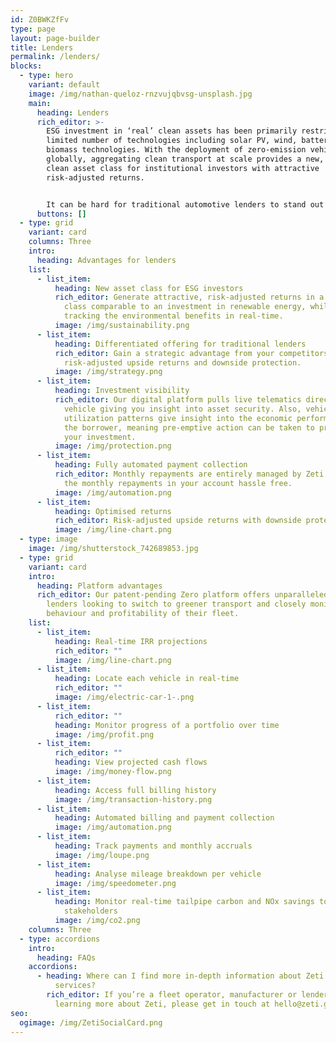 ```yaml
---
id: Z0BWKZfFv
type: page
layout: page-builder
title: Lenders
permalink: /lenders/
blocks:
  - type: hero
    variant: default
    image: /img/nathan-queloz-rnzvujqbvsg-unsplash.jpg
    main:
      heading: Lenders
      rich_editor: >-
        ESG investment in ‘real’ clean assets has been primarily restricted to a
        limited number of technologies including solar PV, wind, battery and
        biomass technologies. With the deployment of zero-emission vehicles
        globally, aggregating clean transport at scale provides a new, proven
        clean asset class for institutional investors with attractive
        risk-adjusted returns.


        It can be hard for traditional automotive lenders to stand out in a crowded market. Zeti can help such lenders differentiate their offering and have a strategic advantage in securing customers whilst generating attractive risk-adjusted returns and gaining operational insight.
      buttons: []
  - type: grid
    variant: card
    columns: Three
    intro:
      heading: Advantages for lenders
    list:
      - list_item:
          heading: New asset class for ESG investors
          rich_editor: Generate attractive, risk-adjusted returns in a new clean asset
            class comparable to an investment in renewable energy, whilst
            tracking the environmental benefits in real-time.
          image: /img/sustainability.png
      - list_item:
          heading: Differentiated offering for traditional lenders
          rich_editor: Gain a strategic advantage from your competitors, with
            risk-adjusted upside returns and downside protection.
          image: /img/strategy.png
      - list_item:
          heading: Investment visibility
          rich_editor: Our digital platform pulls live telematics directly from each
            vehicle giving you insight into asset security. Also, vehicle
            utilization patterns give insight into the economic performance of
            the borrower, meaning pre-emptive action can be taken to protect
            your investment.
          image: /img/protection.png
      - list_item:
          heading: Fully automated payment collection
          rich_editor: Monthly repayments are entirely managed by Zeti meaning you'll see
            the monthly repayments in your account hassle free.
          image: /img/automation.png
      - list_item:
          heading: Optimised returns
          rich_editor: Risk-adjusted upside returns with downside protection.
          image: /img/line-chart.png
  - type: image
    image: /img/shutterstock_742689853.jpg
  - type: grid
    variant: card
    intro:
      heading: Platform advantages
      rich_editor: Our patent-pending Zero platform offers unparalleled insight for
        lenders looking to switch to greener transport and closely monitor the
        behaviour and profitability of their fleet.
    list:
      - list_item:
          heading: Real-time IRR projections
          rich_editor: ""
          image: /img/line-chart.png
      - list_item:
          heading: Locate each vehicle in real-time
          rich_editor: ""
          image: /img/electric-car-1-.png
      - list_item:
          rich_editor: ""
          heading: Monitor progress of a portfolio over time
          image: /img/profit.png
      - list_item:
          rich_editor: ""
          heading: View projected cash flows
          image: /img/money-flow.png
      - list_item:
          heading: Access full billing history
          image: /img/transaction-history.png
      - list_item:
          heading: Automated billing and payment collection
          image: /img/automation.png
      - list_item:
          heading: Track payments and monthly accruals
          image: /img/loupe.png
      - list_item:
          heading: Analyse mileage breakdown per vehicle
          image: /img/speedometer.png
      - list_item:
          heading: Monitor real-time tailpipe carbon and NOx savings to share with
            stakeholders
          image: /img/co2.png
    columns: Three
  - type: accordions
    intro:
      heading: FAQs
    accordions:
      - heading: Where can I find more in-depth information about Zeti's products and
          services?
        rich_editor: If you’re a fleet operator, manufacturer or lender interested in
          learning more about Zeti, please get in touch at hello@zeti.group.
seo:
  ogimage: /img/ZetiSocialCard.png
---
```

